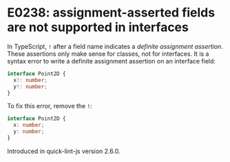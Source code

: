 # E0238: assignment-asserted fields are not supported in interfaces

In TypeScript, `!` after a field name indicates a *definite assignment
assertion*. These assertions only make sense for classes, not for interfaces. It
is a syntax error to write a definite assignment assertion on an interface
field:

```typescript
interface Point2D {
  x!: number;
  y!: number;
}
```

To fix this error, remove the `!`:

```typescript
interface Point2D {
  x: number;
  y: number;
}
```

Introduced in quick-lint-js version 2.6.0.
